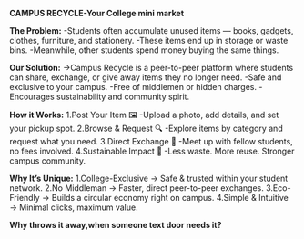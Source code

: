 **CAMPUS RECYCLE-Your College mini market**

**The Problem:**
-Students often accumulate unused items — books, gadgets, clothes, furniture, and stationery.
-These items end up in storage or waste bins.
-Meanwhile, other students spend money buying the same things.

**Our Solution:**
->Campus Recycle is a peer-to-peer platform where students can share, exchange, or give away items they no longer need.
-Safe and exclusive to your campus.
-Free of middlemen or hidden charges.
-Encourages sustainability and community spirit.

**How it Works:**
1.Post Your Item 🖼️
-Upload a photo, add details, and set your pickup spot.
2.Browse & Request 🔍
-Explore items by category and request what you need.
3.Direct Exchange 🤝
-Meet up with fellow students, no fees involved.
4.Sustainable Impact 🌱
-Less waste. More reuse. Stronger campus community.

**Why It’s Unique:**
1.College-Exclusive → Safe & trusted within your student network.
2.No Middleman → Faster, direct peer-to-peer exchanges.
3.Eco-Friendly → Builds a circular economy right on campus.
4.Simple & Intuitive → Minimal clicks, maximum value.

**Why throws it away,when someone text door needs it?**
